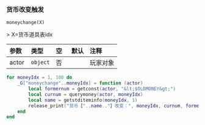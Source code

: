 ### 货币改变触发

`moneychange(X)`

&gt; X=货币道具表idx

| 参数  | 类型     | 空   | 默认 | 注释     |
| :---- | :------- | :--- | :--- | :------- |
| actor | `object` | 否   |      | 玩家对象 |

```lua
for moneyIdx = 1, 100 do
    _G["moneychange"..moneyIdx] = function (actor)
        local formernum = getconst(actor, "&lt;$OLDMONEY&gt;")
        local curnum = querymoney(actor, moneyIdx)
        local name = getstditeminfo(moneyIdx, 1)
        release_print("货币【"..name.."】改变：", moneyIdx, curnum, formernum)
    end
end

```

